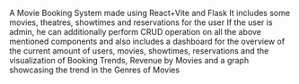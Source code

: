 A Movie Booking System made using React+Vite and Flask
It includes some movies, theatres, showtimes and reservations for the user
If the user is admin, he can additionally perform CRUD operation on all the above mentioned components and also includes a dashboard for the overview of the current amount of users, movies, showtimes, reservations and the visualization of Booking Trends, Revenue by Movies and a graph showcasing the trend in the Genres of Movies
